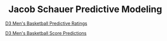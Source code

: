 <h1 style="text-align: center;">Jacob Schauer Predictive Modeling</h1>

[D3 Men's Basketball Predictive Ratings](https://jacob-schauer-20.github.io/D3Ratings.html)

[D3 Men's Basketball Score Predictions](https://jacob-schauer-20.github.io/D3Predictions.html)

